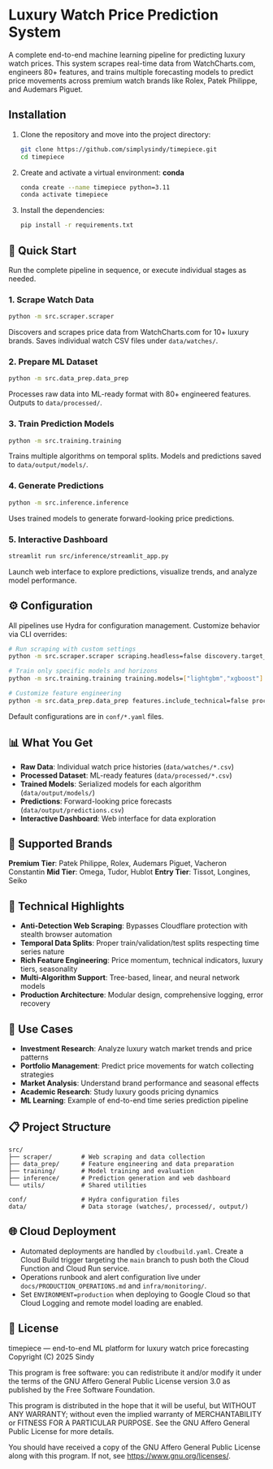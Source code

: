 # Luxury Watch Price Prediction System

A complete end-to-end machine learning pipeline for predicting luxury watch prices. This system scrapes real-time data from WatchCharts.com, engineers 80+ features, and trains multiple forecasting models to predict price movements across premium watch brands like Rolex, Patek Philippe, and Audemars Piguet.

## Installation
1. Clone the repository and move into the project directory:
   ```bash
   git clone https://github.com/simplysindy/timepiece.git
   cd timepiece
   ```
2. Create and activate a virtual environment:
   **conda**
   ```bash
   conda create --name timepiece python=3.11
   conda activate timepiece
   ```
   
3. Install the dependencies:
   ```bash
   pip install -r requirements.txt
   ```

## 🔧 Quick Start

Run the complete pipeline in sequence, or execute individual stages as needed.

### 1. Scrape Watch Data
```bash
python -m src.scraper.scraper
```
Discovers and scrapes price data from WatchCharts.com for 10+ luxury brands. Saves individual watch CSV files under `data/watches/`.

### 2. Prepare ML Dataset
```bash
python -m src.data_prep.data_prep
```
Processes raw data into ML-ready format with 80+ engineered features. Outputs to `data/processed/`.

### 3. Train Prediction Models
```bash
python -m src.training.training
```
Trains multiple algorithms on temporal splits. Models and predictions saved to `data/output/models/`.

### 4. Generate Predictions
```bash
python -m src.inference.inference
```
Uses trained models to generate forward-looking price predictions.

### 5. Interactive Dashboard
```bash
streamlit run src/inference/streamlit_app.py
```
Launch web interface to explore predictions, visualize trends, and analyze model performance.

## ⚙️ Configuration

All pipelines use Hydra for configuration management. Customize behavior via CLI overrides:

```bash
# Run scraping with custom settings
python -m src.scraper.scraper scraping.headless=false discovery.target_count_per_brand=5

# Train only specific models and horizons
python -m src.training.training training.models=["lightgbm","xgboost"] training.horizons=[1,7]

# Customize feature engineering
python -m src.data_prep.data_prep features.include_technical=false processing.outlier_method=zscore
```

Default configurations are in `conf/*.yaml` files.

## 📊 What You Get

- **Raw Data**: Individual watch price histories (`data/watches/*.csv`)
- **Processed Dataset**: ML-ready features (`data/processed/*.csv`)
- **Trained Models**: Serialized models for each algorithm (`data/output/models/`)
- **Predictions**: Forward-looking price forecasts (`data/output/predictions.csv`)
- **Interactive Dashboard**: Web interface for data exploration

## 🎯 Supported Brands

**Premium Tier**: Patek Philippe, Rolex, Audemars Piguet, Vacheron Constantin
**Mid Tier**: Omega, Tudor, Hublot
**Entry Tier**: Tissot, Longines, Seiko

## 🧠 Technical Highlights

- **Anti-Detection Web Scraping**: Bypasses Cloudflare protection with stealth browser automation
- **Temporal Data Splits**: Proper train/validation/test splits respecting time series nature
- **Rich Feature Engineering**: Price momentum, technical indicators, luxury tiers, seasonality
- **Multi-Algorithm Support**: Tree-based, linear, and neural network models
- **Production Architecture**: Modular design, comprehensive logging, error recovery

## 🚀 Use Cases

- **Investment Research**: Analyze luxury watch market trends and price patterns
- **Portfolio Management**: Predict price movements for watch collecting strategies
- **Market Analysis**: Understand brand performance and seasonal effects
- **Academic Research**: Study luxury goods pricing dynamics
- **ML Learning**: Example of end-to-end time series prediction pipeline

## 📋 Project Structure

```
src/
├── scraper/        # Web scraping and data collection
├── data_prep/      # Feature engineering and data preparation
├── training/       # Model training and evaluation
├── inference/      # Prediction generation and web dashboard
└── utils/          # Shared utilities

conf/               # Hydra configuration files
data/               # Data storage (watches/, processed/, output/)
```

## 🌐 Cloud Deployment

- Automated deployments are handled by `cloudbuild.yaml`. Create a Cloud Build trigger targeting the `main` branch to push both the Cloud Function and Cloud Run service.
- Operations runbook and alert configuration live under `docs/PRODUCTION_OPERATIONS.md` and `infra/monitoring/`.
- Set `ENVIRONMENT=production` when deploying to Google Cloud so that Cloud Logging and remote model loading are enabled.

## 📝 License

timepiece — end-to-end ML platform for luxury watch price forecasting
Copyright (C) 2025 Sindy

This program is free software: you can redistribute it and/or modify
it under the terms of the GNU Affero General Public License version 3.0
as published by the Free Software Foundation.

This program is distributed in the hope that it will be useful,
but WITHOUT ANY WARRANTY; without even the implied warranty of
MERCHANTABILITY or FITNESS FOR A PARTICULAR PURPOSE. See the
GNU Affero General Public License for more details.

You should have received a copy of the GNU Affero General Public License
along with this program. If not, see <https://www.gnu.org/licenses/>.
